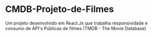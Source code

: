 # CMDB-Projeto-de-Filmes
Um projeto desenvolvido em React.Js que trabalha responsividade e consumo de API's Públicas de filmes (TMDB - The Movie Database)
